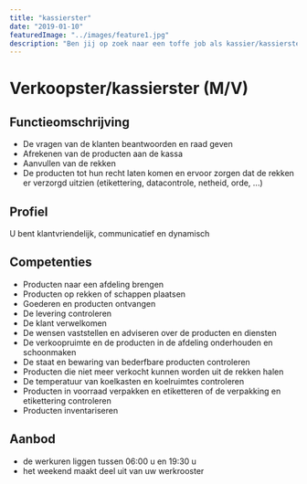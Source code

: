 ```yaml
---
title: "kassierster"
date: "2019-01-10"
featuredImage: "../images/feature1.jpg"
description: "Ben jij op zoek naar een toffe job als kassier/kassierster met een gevarieerd takenpakket?"
---
```


# Verkoopster/kassierster (M/V)

## Functieomschrijving

- De vragen van de klanten beantwoorden en raad geven
- Afrekenen van de producten aan de kassa
- Aanvullen van de rekken
- De producten tot hun recht laten komen en ervoor zorgen dat de rekken er verzorgd uitzien (etikettering, datacontrole, netheid, orde, ...)

## Profiel

U bent klantvriendelijk, communicatief en dynamisch

## Competenties

- Producten naar een afdeling brengen
- Producten op rekken of schappen plaatsen
- Goederen en producten ontvangen
- De levering controleren
- De klant verwelkomen
- De wensen vaststellen en adviseren over de producten en diensten
- De verkoopruimte en de producten in de afdeling onderhouden en schoonmaken
- De staat en bewaring van bederfbare producten controleren
- Producten die niet meer verkocht kunnen worden uit de rekken halen
- De temperatuur van koelkasten en koelruimtes controleren
- Producten in voorraad verpakken en etiketteren of de verpakking en etikettering controleren
- Producten inventariseren

## Aanbod

- de werkuren liggen tussen 06:00 u en 19:30 u
- het weekend maakt deel uit van uw werkrooster
